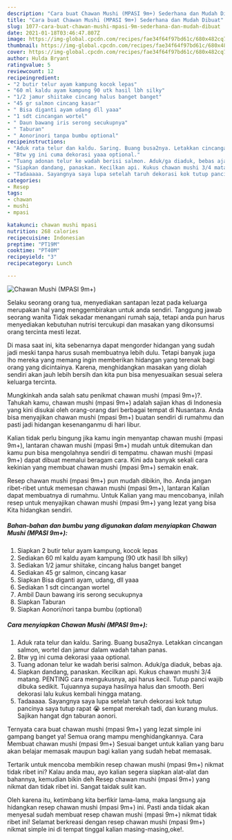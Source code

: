 ```yaml
---
description: "Cara buat Chawan Mushi (MPASI 9m+) Sederhana dan Mudah Dibuat"
title: "Cara buat Chawan Mushi (MPASI 9m+) Sederhana dan Mudah Dibuat"
slug: 1077-cara-buat-chawan-mushi-mpasi-9m-sederhana-dan-mudah-dibuat
date: 2021-01-18T03:46:47.807Z
image: https://img-global.cpcdn.com/recipes/fae34f64f97bd61c/680x482cq70/chawan-mushi-mpasi-9m-foto-resep-utama.jpg
thumbnail: https://img-global.cpcdn.com/recipes/fae34f64f97bd61c/680x482cq70/chawan-mushi-mpasi-9m-foto-resep-utama.jpg
cover: https://img-global.cpcdn.com/recipes/fae34f64f97bd61c/680x482cq70/chawan-mushi-mpasi-9m-foto-resep-utama.jpg
author: Hulda Bryant
ratingvalue: 5
reviewcount: 12
recipeingredient:
- "2 butir telur ayam kampung kocok lepas"
- "60 ml kaldu ayam kampung 90 utk hasil lbh silky"
- "1/2 jamur shiitake cincang halus banget banget"
- "45 gr salmon cincang kasar"
- " Bisa diganti ayam udang dll yaaa"
- "1 sdt cincangan wortel"
- " Daun bawang iris serong secukupnya"
- " Taburan"
- " Aonorinori tanpa bumbu optional"
recipeinstructions:
- "Aduk rata telur dan kaldu. Saring. Buang busa2nya. Letakkan cincangan salmon, wortel dan jamur dalam wadah tahan panas."
- "Btw yg ini cuma dekorasi yaaa optional."
- "Tuang adonan telur ke wadah berisi salmon. Aduk/ga diaduk, bebas aja."
- "Siapkan dandang, panaskan. Kecilkan api. Kukus chawan mushi 3/4 matang. PENTING cara mengukusnya, api harus kecil. Tutup panci wajib dibuka sedikit. Tujuannya supaya hasilnya halus dan smooth. Beri dekorasi lalu kukus kembali hingga matang."
- "Tadaaaaa. Sayangnya saya lupa setelah taruh dekorasi kok tutup pancinya saya tutup rapat 😭 sempat merekah tadi, dan kurang mulus. Sajikan hangat dgn taburan aonori."
categories:
- Resep
tags:
- chawan
- mushi
- mpasi

katakunci: chawan mushi mpasi 
nutrition: 268 calories
recipecuisine: Indonesian
preptime: "PT19M"
cooktime: "PT40M"
recipeyield: "3"
recipecategory: Lunch

---
```



![Chawan Mushi (MPASI 9m+)](https://img-global.cpcdn.com/recipes/fae34f64f97bd61c/680x482cq70/chawan-mushi-mpasi-9m-foto-resep-utama.jpg)

Selaku seorang orang tua, menyediakan santapan lezat pada keluarga merupakan hal yang menggembirakan untuk anda sendiri. Tanggung jawab seorang  wanita Tidak sekadar menangani rumah saja, tetapi anda pun harus menyediakan kebutuhan nutrisi tercukupi dan masakan yang dikonsumsi orang tercinta mesti lezat.

Di masa  saat ini, kita sebenarnya dapat mengorder hidangan yang sudah jadi meski tanpa harus susah membuatnya lebih dulu. Tetapi banyak juga lho mereka yang memang ingin memberikan hidangan yang terenak bagi orang yang dicintainya. Karena, menghidangkan masakan yang diolah sendiri akan jauh lebih bersih dan kita pun bisa menyesuaikan sesuai selera keluarga tercinta. 



Mungkinkah anda salah satu penikmat chawan mushi (mpasi 9m+)?. Tahukah kamu, chawan mushi (mpasi 9m+) adalah sajian khas di Indonesia yang kini disukai oleh orang-orang dari berbagai tempat di Nusantara. Anda bisa menyajikan chawan mushi (mpasi 9m+) buatan sendiri di rumahmu dan pasti jadi hidangan kesenanganmu di hari libur.

Kalian tidak perlu bingung jika kamu ingin menyantap chawan mushi (mpasi 9m+), lantaran chawan mushi (mpasi 9m+) mudah untuk ditemukan dan kamu pun bisa mengolahnya sendiri di tempatmu. chawan mushi (mpasi 9m+) dapat dibuat memalui beragam cara. Kini ada banyak sekali cara kekinian yang membuat chawan mushi (mpasi 9m+) semakin enak.

Resep chawan mushi (mpasi 9m+) pun mudah dibikin, lho. Anda jangan ribet-ribet untuk memesan chawan mushi (mpasi 9m+), lantaran Kalian dapat membuatnya di rumahmu. Untuk Kalian yang mau mencobanya, inilah resep untuk menyajikan chawan mushi (mpasi 9m+) yang lezat yang bisa Kita hidangkan sendiri.

<!--inarticleads1-->

##### Bahan-bahan dan bumbu yang digunakan dalam menyiapkan Chawan Mushi (MPASI 9m+):

1. Siapkan 2 butir telur ayam kampung, kocok lepas
1. Sediakan 60 ml kaldu ayam kampung (90 utk hasil lbh silky)
1. Sediakan 1/2 jamur shiitake, cincang halus banget banget
1. Sediakan 45 gr salmon, cincang kasar
1. Siapkan  Bisa diganti ayam, udang, dll yaaa
1. Sediakan 1 sdt cincangan wortel
1. Ambil  Daun bawang iris serong secukupnya
1. Siapkan  Taburan
1. Siapkan  Aonori/nori tanpa bumbu (optional)




<!--inarticleads2-->

##### Cara menyiapkan Chawan Mushi (MPASI 9m+):

1. Aduk rata telur dan kaldu. Saring. Buang busa2nya. Letakkan cincangan salmon, wortel dan jamur dalam wadah tahan panas.
1. Btw yg ini cuma dekorasi yaaa optional.
1. Tuang adonan telur ke wadah berisi salmon. Aduk/ga diaduk, bebas aja.
1. Siapkan dandang, panaskan. Kecilkan api. Kukus chawan mushi 3/4 matang. PENTING cara mengukusnya, api harus kecil. Tutup panci wajib dibuka sedikit. Tujuannya supaya hasilnya halus dan smooth. Beri dekorasi lalu kukus kembali hingga matang.
1. Tadaaaaa. Sayangnya saya lupa setelah taruh dekorasi kok tutup pancinya saya tutup rapat 😭 sempat merekah tadi, dan kurang mulus. Sajikan hangat dgn taburan aonori.




Ternyata cara buat chawan mushi (mpasi 9m+) yang lezat simple ini gampang banget ya! Semua orang mampu menghidangkannya. Cara Membuat chawan mushi (mpasi 9m+) Sesuai banget untuk kalian yang baru akan belajar memasak maupun bagi kalian yang sudah hebat memasak.

Tertarik untuk mencoba membikin resep chawan mushi (mpasi 9m+) nikmat tidak ribet ini? Kalau anda mau, ayo kalian segera siapkan alat-alat dan bahannya, kemudian bikin deh Resep chawan mushi (mpasi 9m+) yang nikmat dan tidak ribet ini. Sangat taidak sulit kan. 

Oleh karena itu, ketimbang kita berfikir lama-lama, maka langsung aja hidangkan resep chawan mushi (mpasi 9m+) ini. Pasti anda tiidak akan menyesal sudah membuat resep chawan mushi (mpasi 9m+) nikmat tidak ribet ini! Selamat berkreasi dengan resep chawan mushi (mpasi 9m+) nikmat simple ini di tempat tinggal kalian masing-masing,oke!.

